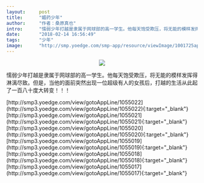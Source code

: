 ```yaml
---
layout:     post
title:      "媚药少年"
author:     "作者：桑原真也"
intro:      "懦弱少年打越是隶属于网球部的高一学生。他每天饱受欺压，将无能的模样发挥得淋漓尽致。但是，当他的面前突然出现一位超级有人的女孩后，打越的生活从此起了一百八十度大转变！！！"
date:       "2018-02-14 16:56:49"
tags:       "少年"
image:      "http://smp.yoedge.com/smp-app/resource/viewImage/1001725appline.png"
---
```

<div style="text-align: center">
<p><img src="http://smp.yoedge.com/smp-app/resource/viewImage/1001725appline.png"/></p>
</div>
<p class="post-meta">
<span>懦弱少年打越是隶属于网球部的高一学生。他每天饱受欺压，将无能的模样发挥得淋漓尽致。但是，当他的面前突然出现一位超级有人的女孩后，打越的生活从此起了一百八十度大转变！！！</span>
</p>
[http://smp3.yoedge.com/view/gotoAppLine/1055022](http://smp3.yoedge.com/view/gotoAppLine/1055022){:target="_blank"}
[http://smp3.yoedge.com/view/gotoAppLine/1055021](http://smp3.yoedge.com/view/gotoAppLine/1055021){:target="_blank"}
[http://smp3.yoedge.com/view/gotoAppLine/1055020](http://smp3.yoedge.com/view/gotoAppLine/1055020){:target="_blank"}
[http://smp3.yoedge.com/view/gotoAppLine/1055019](http://smp3.yoedge.com/view/gotoAppLine/1055019){:target="_blank"}
[http://smp3.yoedge.com/view/gotoAppLine/1055018](http://smp3.yoedge.com/view/gotoAppLine/1055018){:target="_blank"}
[http://smp3.yoedge.com/view/gotoAppLine/1055017](http://smp3.yoedge.com/view/gotoAppLine/1055017){:target="_blank"}


